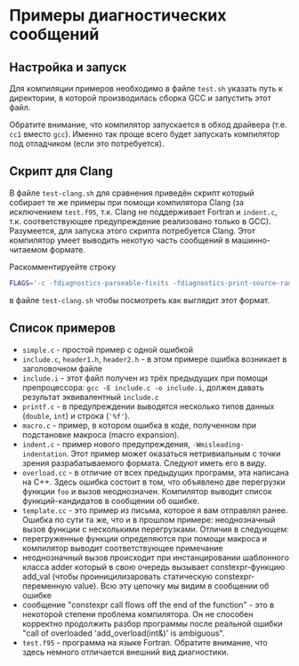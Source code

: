 # Примеры диагностических сообщений

## Настройка и запуск

Для компиляции примеров необходимо в файле `test.sh` указать
путь к директории, в которой производилась сборка GCC и запустить этот файл.

Обратите внимание, что компилятор запускается в обход драйвера (т.е. `cc1`
вместо `gcc`). Именно так проще всего будет запускать компилятор под отладчиком
(если это потребуется).

## Скрипт для Clang

В файле `test-clang.sh` для сравнения приведён скрипт который
собирает те же примеры при помощи компилятора Clang (за исключением `test.f95`,
т.к. Clang не поддерживает Fortran и `indent.c`, т.к. соответствующее
предупреждение реализовано только в GCC). Разумеется, для запуска этого скрипта
потребуется Clang. Этот компилятор умеет выводить некотую часть сообщений в
машинно-читаемом формате.

Раскомментируейте строку

```bash
FLAGS='-c -fdiagnostics-parseable-fixits -fdiagnostics-print-source-range-info'
```

в файле `test-clang.sh` чтобы посмотреть как выглядит этот формат.

## Список примеров

- `simple.c` - простой пример с одной ошибкой
- `include.c`, `header1.h`, `header2.h` - в этом примере ошибка возникает в
   заголовочном файле
- `include.i` - этот файл получен из трёх предыдущих при помощи препроцессора:
  `gcc -E include.c -o include.i`, должен давать результат эквивалентный
  `include.c`
- `printf.c` - в предупреждении выводятся несколько типов данных (`double`,
  `int`) и строка (`'%f'`).
- `macro.c` - пример, в котором ошибка в коде, полученном при подстановке
  макроса (macro expansion).
- `indent.c` - пример нового предупреждения, `-Wmisleading-indentation`. Этот
  пример может оказаться нетривиальным с точки зрения разрабатываемого формата.
  Следуют иметь его в виду.
- `overload.cc` - в отличие от всех предыдущих программ, эта написана на C++.
  Здесь ошибка состоит в том, что объявлено две перегрузки функции `foo` и вызов
  неоднозначен. Компилятор выводит список функций-кандидатов в сообщении об
  ошибке.
- `template.cc` - это пример из письма, которое я вам отправлял ранее.
  Ошибка по сути та же, что и в прошлом примере: неоднозначный вызов функции с
  несколькими перегрузками. Отличия в следующем:
 - перегруженные функции определяются при помощи макроса и компилятор выводит
   соответствующее примечание
 - неоднозначный вызов происходит при инстанцировании шаблонного класса adder
   который в свою очередь вызывает constexpr-функцию add_val (чтобы
   проиницилизаровать статическую constexpr-переменную value). Всю эту цепочку мы
   видим в сообщении об ошибке
 - сообщение "constexpr call flows off the end of the function" - это в
   некоторой степени проблема компилятора. Он не способен корректно продолжить
   разбор программы после реальной ошибки "call of overloaded 'add_overload(int&)'
   is ambiguous".
- `test.f95` - программа на языке Fortran. Обратите внимание, что здесь немного
  отличается внешний вид диагностики.